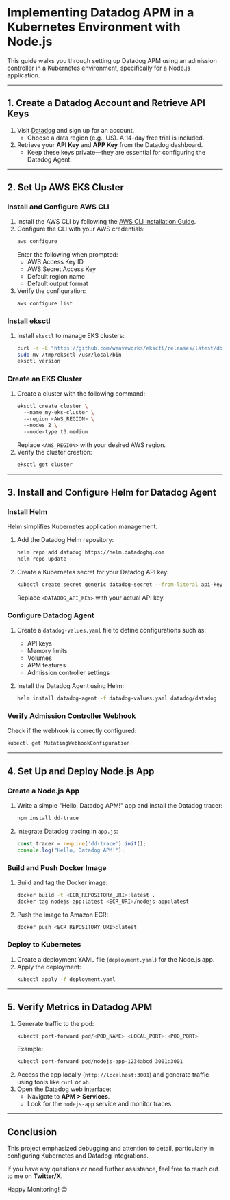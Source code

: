 # Implementing Datadog APM in a Kubernetes Environment with Node.js  

This guide walks you through setting up Datadog APM using an admission controller in a Kubernetes environment, specifically for a Node.js application.  

---

## **1. Create a Datadog Account and Retrieve API Keys**  

1. Visit [Datadog](https://www.datadoghq.com/) and sign up for an account.  
   - Choose a data region (e.g., US). A 14-day free trial is included.  
2. Retrieve your **API Key** and **APP Key** from the Datadog dashboard.  
   - Keep these keys private—they are essential for configuring the Datadog Agent.  

---

## **2. Set Up AWS EKS Cluster**  

### **Install and Configure AWS CLI**  
1. Install the AWS CLI by following the [AWS CLI Installation Guide](https://docs.aws.amazon.com/cli/latest/userguide/install-cliv2.html).  
2. Configure the CLI with your AWS credentials:  
   ```bash  
   aws configure  
   ```  
   Enter the following when prompted:  
   - AWS Access Key ID  
   - AWS Secret Access Key  
   - Default region name  
   - Default output format  
3. Verify the configuration:  
   ```bash  
   aws configure list  
   ```  

### **Install eksctl**  
1. Install `eksctl` to manage EKS clusters:  
   ```bash  
   curl -s -L "https://github.com/weaveworks/eksctl/releases/latest/download/eksctl_$(uname -s)_amd64.tar.gz" | tar xz -C /tmp  
   sudo mv /tmp/eksctl /usr/local/bin  
   eksctl version  
   ```  

### **Create an EKS Cluster**  
1. Create a cluster with the following command:  
   ```bash  
   eksctl create cluster \  
     --name my-eks-cluster \  
     --region <AWS_REGION> \  
     --nodes 2 \  
     --node-type t3.medium  
   ```  
   Replace `<AWS_REGION>` with your desired AWS region.  
2. Verify the cluster creation:  
   ```bash  
   eksctl get cluster  
   ```  

---

## **3. Install and Configure Helm for Datadog Agent**  

### **Install Helm**  
Helm simplifies Kubernetes application management.  

1. Add the Datadog Helm repository:  
   ```bash  
   helm repo add datadog https://helm.datadoghq.com  
   helm repo update  
   ```  

2. Create a Kubernetes secret for your Datadog API key:  
   ```bash  
   kubectl create secret generic datadog-secret --from-literal api-key=<DATADOG_API_KEY>  
   ```  
   Replace `<DATADOG_API_KEY>` with your actual API key.  

### **Configure Datadog Agent**  
1. Create a `datadog-values.yaml` file to define configurations such as:  
   - API keys  
   - Memory limits  
   - Volumes  
   - APM features  
   - Admission controller settings  

2. Install the Datadog Agent using Helm:  
   ```bash  
   helm install datadog-agent -f datadog-values.yaml datadog/datadog  
   ```  

### **Verify Admission Controller Webhook**  
Check if the webhook is correctly configured:  
```bash  
kubectl get MutatingWebhookConfiguration  
```  

---

## **4. Set Up and Deploy Node.js App**  

### **Create a Node.js App**  
1. Write a simple "Hello, Datadog APM!" app and install the Datadog tracer:  
   ```bash  
   npm install dd-trace  
   ```  
2. Integrate Datadog tracing in `app.js`:  
   ```javascript  
   const tracer = require('dd-trace').init();  
   console.log("Hello, Datadog APM!");  
   ```  

### **Build and Push Docker Image**  
1. Build and tag the Docker image:  
   ```bash  
   docker build -t <ECR_REPOSITORY_URI>:latest .  
   docker tag nodejs-app:latest <ECR_URI>/nodejs-app:latest  
   ```  
2. Push the image to Amazon ECR:  
   ```bash  
   docker push <ECR_REPOSITORY_URI>:latest  
   ```  

### **Deploy to Kubernetes**  
1. Create a deployment YAML file (`deployment.yaml`) for the Node.js app.  
2. Apply the deployment:  
   ```bash  
   kubectl apply -f deployment.yaml  
   ```  

---

## **5. Verify Metrics in Datadog APM**  

1. Generate traffic to the pod:  
   ```bash  
   kubectl port-forward pod/<POD_NAME> <LOCAL_PORT>:<POD_PORT>  
   ```  
   Example:  
   ```bash  
   kubectl port-forward pod/nodejs-app-1234abcd 3001:3001  
   ```  
2. Access the app locally (`http://localhost:3001`) and generate traffic using tools like `curl` or `ab`.  
3. Open the Datadog web interface:  
   - Navigate to **APM > Services**.  
   - Look for the `nodejs-app` service and monitor traces.  

---

## **Conclusion**  

This project emphasized debugging and attention to detail, particularly in configuring Kubernetes and Datadog integrations.  

If you have any questions or need further assistance, feel free to reach out to me on **Twitter/X**.  

Happy Monitoring! 😊  